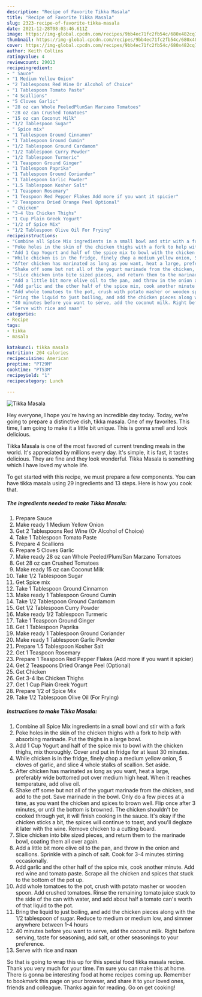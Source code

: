 ```yaml
---
description: "Recipe of Favorite Tikka Masala"
title: "Recipe of Favorite Tikka Masala"
slug: 2323-recipe-of-favorite-tikka-masala
date: 2021-12-28T08:03:46.611Z
image: https://img-global.cpcdn.com/recipes/9bb4ec71fc2fb54c/680x482cq70/tikka-masala-recipe-main-photo.jpg
thumbnail: https://img-global.cpcdn.com/recipes/9bb4ec71fc2fb54c/680x482cq70/tikka-masala-recipe-main-photo.jpg
cover: https://img-global.cpcdn.com/recipes/9bb4ec71fc2fb54c/680x482cq70/tikka-masala-recipe-main-photo.jpg
author: Keith Collins
ratingvalue: 4
reviewcount: 29013
recipeingredient:
- " Sauce"
- "1 Medium Yellow Onion"
- "2 Tablespoons Red Wine Or Alcohol of Choice"
- "1 Tablespoon Tomato Paste"
- "4 Scallions"
- "5 Cloves Garlic"
- "28 oz can Whole PeeledPlumSan Marzano Tomatoes"
- "28 oz can Crushed Tomatoes"
- "15 oz can Coconut Milk"
- "1/2 Tablespoon Sugar"
- " Spice mix"
- "1 Tablespoon Ground Cinnamon"
- "1 Tablespoon Ground Cumin"
- "1/2 Tablespoon Ground Cardamom"
- "1/2 Tablespoon Curry Powder"
- "1/2 Tablespoon Turmeric"
- "1 Teaspoon Ground Ginger"
- "1 Tablespoon Paprika"
- "1 Tablespoon Ground Coriander"
- "1 Tablespoon Garlic Powder"
- "1.5 Tablespoon Kosher Salt"
- "1 Teaspoon Rosemary"
- "1 Teaspoon Red Pepper Flakes Add more if you want it spicier"
- "2 Teaspoons Dried Orange Peel Optional"
- " Chicken"
- "3-4 lbs Chicken Thighs"
- "1 Cup Plain Greek Yogurt"
- "1/2 of Spice Mix"
- "1/2 Tablespoon Olive Oil For Frying"
recipeinstructions:
- "Combine all Spice Mix ingredients in a small bowl and stir with a fork"
- "Poke holes in the skin of the chicken thighs with a fork to help with absorbing marinade. Put the thighs in a large bowl."
- "Add 1 Cup Yogurt and half of the spice mix to bowl with the chicken thighs, mix thoroughly. Cover and put in fridge for at least 30 minutes."
- "While chicken is in the fridge, finely chop a medium yellow onion, 5 cloves of garlic, and slice 4 whole stalks of scallion. Set aside."
- "After chicken has marinated as long as you want, heat a large, preferably wide bottomed pot over medium high heat. When it reaches temperature, add olive oil."
- "Shake off some but not all of the yogurt marinade from the chicken, and add to the pot. Save marinade in the bowl. Only do a few pieces at a time, as you want the chicken and spices to brown well. Flip once after 3 minutes, or until the bottom is browned. The chicken shouldn't be cooked through yet, it will finish cooking in the sauce. It's okay if the chicken sticks a bit, the spices will continue to toast, and you'll deglaze it later with the wine. Remove chicken to a cutting board."
- "Slice chicken into bite sized pieces, and return them to the marinade bowl, coating them all over again."
- "Add a little bit more olive oil to the pan, and throw in the onion and scallions. Sprinkle with a pinch of salt. Cook for 3-4 minutes stirring occasionally."
- "Add garlic and the other half of the spice mix, cook another minute. Add red wine and tomato paste. Scrape all the chicken and spices that stuck to the bottom of the pot up."
- "Add whole tomatoes to the pot, crush with potato masher or wooden spoon. Add crushed tomatoes. Rinse the remaining tomato juice stuck to the side of the can with water, and add about half a tomato can's worth of that liquid to the pot."
- "Bring the liquid to just boiling, and add the chicken pieces along with the 1/2 tablespoon of sugar. Reduce to medium or medium low, and simmer anywhere between 1-4 hours"
- "40 minutes before you want to serve, add the coconut milk. Right before serving, taste for seasoning, add salt, or other seasonings to your preference."
- "Serve with rice and naan"
categories:
- Recipe
tags:
- tikka
- masala

katakunci: tikka masala 
nutrition: 204 calories
recipecuisine: American
preptime: "PT29M"
cooktime: "PT53M"
recipeyield: "1"
recipecategory: Lunch

---
```



![Tikka Masala](https://img-global.cpcdn.com/recipes/9bb4ec71fc2fb54c/680x482cq70/tikka-masala-recipe-main-photo.jpg)

Hey everyone, I hope you're having an incredible day today. Today, we're going to prepare a distinctive dish, tikka masala. One of my favorites. This time, I am going to make it a little bit unique. This is gonna smell and look delicious.



Tikka Masala is one of the most favored of current trending meals in the world. It's appreciated by millions every day. It's simple, it is fast, it tastes delicious. They are fine and they look wonderful. Tikka Masala is something which I have loved my whole life.


To get started with this recipe, we must prepare a few components. You can have tikka masala using 29 ingredients and 13 steps. Here is how you cook that.

<!--inarticleads1-->

##### The ingredients needed to make Tikka Masala:

1. Prepare  Sauce
1. Make ready 1 Medium Yellow Onion
1. Get 2 Tablespoons Red Wine (Or Alcohol of Choice)
1. Take 1 Tablespoon Tomato Paste
1. Prepare 4 Scallions
1. Prepare 5 Cloves Garlic
1. Make ready 28 oz can Whole Peeled/Plum/San Marzano Tomatoes
1. Get 28 oz can Crushed Tomatoes
1. Make ready 15 oz can Coconut Milk
1. Take 1/2 Tablespoon Sugar
1. Get  Spice mix
1. Take 1 Tablespoon Ground Cinnamon
1. Make ready 1 Tablespoon Ground Cumin
1. Take 1/2 Tablespoon Ground Cardamom
1. Get 1/2 Tablespoon Curry Powder
1. Make ready 1/2 Tablespoon Turmeric
1. Take 1 Teaspoon Ground Ginger
1. Get 1 Tablespoon Paprika
1. Make ready 1 Tablespoon Ground Coriander
1. Make ready 1 Tablespoon Garlic Powder
1. Prepare 1.5 Tablespoon Kosher Salt
1. Get 1 Teaspoon Rosemary
1. Prepare 1 Teaspoon Red Pepper Flakes (Add more if you want it spicier)
1. Get 2 Teaspoons Dried Orange Peel (Optional)
1. Get  Chicken
1. Get 3-4 lbs Chicken Thighs
1. Get 1 Cup Plain Greek Yogurt
1. Prepare 1/2 of Spice Mix
1. Take 1/2 Tablespoon Olive Oil (For Frying)




<!--inarticleads2-->

##### Instructions to make Tikka Masala:

1. Combine all Spice Mix ingredients in a small bowl and stir with a fork
1. Poke holes in the skin of the chicken thighs with a fork to help with absorbing marinade. Put the thighs in a large bowl.
1. Add 1 Cup Yogurt and half of the spice mix to bowl with the chicken thighs, mix thoroughly. Cover and put in fridge for at least 30 minutes.
1. While chicken is in the fridge, finely chop a medium yellow onion, 5 cloves of garlic, and slice 4 whole stalks of scallion. Set aside.
1. After chicken has marinated as long as you want, heat a large, preferably wide bottomed pot over medium high heat. When it reaches temperature, add olive oil.
1. Shake off some but not all of the yogurt marinade from the chicken, and add to the pot. Save marinade in the bowl. Only do a few pieces at a time, as you want the chicken and spices to brown well. Flip once after 3 minutes, or until the bottom is browned. The chicken shouldn't be cooked through yet, it will finish cooking in the sauce. It's okay if the chicken sticks a bit, the spices will continue to toast, and you'll deglaze it later with the wine. Remove chicken to a cutting board.
1. Slice chicken into bite sized pieces, and return them to the marinade bowl, coating them all over again.
1. Add a little bit more olive oil to the pan, and throw in the onion and scallions. Sprinkle with a pinch of salt. Cook for 3-4 minutes stirring occasionally.
1. Add garlic and the other half of the spice mix, cook another minute. Add red wine and tomato paste. Scrape all the chicken and spices that stuck to the bottom of the pot up.
1. Add whole tomatoes to the pot, crush with potato masher or wooden spoon. Add crushed tomatoes. Rinse the remaining tomato juice stuck to the side of the can with water, and add about half a tomato can's worth of that liquid to the pot.
1. Bring the liquid to just boiling, and add the chicken pieces along with the 1/2 tablespoon of sugar. Reduce to medium or medium low, and simmer anywhere between 1-4 hours
1. 40 minutes before you want to serve, add the coconut milk. Right before serving, taste for seasoning, add salt, or other seasonings to your preference.
1. Serve with rice and naan




So that is going to wrap this up for this special food tikka masala recipe. Thank you very much for your time. I'm sure you can make this at home. There is gonna be interesting food at home recipes coming up. Remember to bookmark this page on your browser, and share it to your loved ones, friends and colleague. Thanks again for reading. Go on get cooking!
